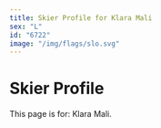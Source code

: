 ```yaml
---
title: Skier Profile for Klara Mali
sex: "L"
id: "6722"
image: "/img/flags/slo.svg" 
---
```


# Skier Profile

This page is for: Klara Mali.
    
